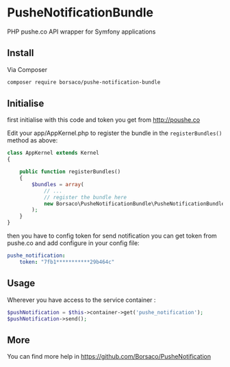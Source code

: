 # PusheNotificationBundle
PHP pushe.co API wrapper for Symfony applications 

## Install

Via Composer

``` bash
composer require borsaco/pushe-notification-bundle
```

## Initialise

first initialise with this code and token you get from http://poushe.co 

Edit your app/AppKernel.php to register the bundle in the ```registerBundles()``` method as above:
```php
class AppKernel extends Kernel
{

    public function registerBundles()
    {
        $bundles = array(
            // ...
            // register the bundle here
            new Borsaco\PusheNotificationBundle\PusheNotificationBundle()
        );
    }
}
```
then you have to config token for send notification you can get token from pushe.co and add configure in your config file:

```yml
pushe_notification:
    token: "7fb1***********29b464c"
```

## Usage

Wherever you have access to the service container :

```php
$pushNotification = $this->container->get('pushe_notification');
$pushNotification->send();
```

## More
You can find more help in https://github.com/Borsaco/PusheNotification
